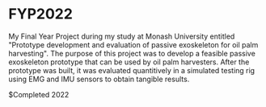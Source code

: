 # FYP2022

My Final Year Project during my study at Monash University entitled "Prototype development and evaluation of passive exoskeleton for oil palm harvesting". 
The purpose of this project was to develop a feasible passive exoskeleton prototype that can be used by oil palm harvesters.
After the prototype was built, it was evaluated quantitively in a simulated testing rig using EMG and IMU sensors to obtain tangible results.

$Completed 2022
